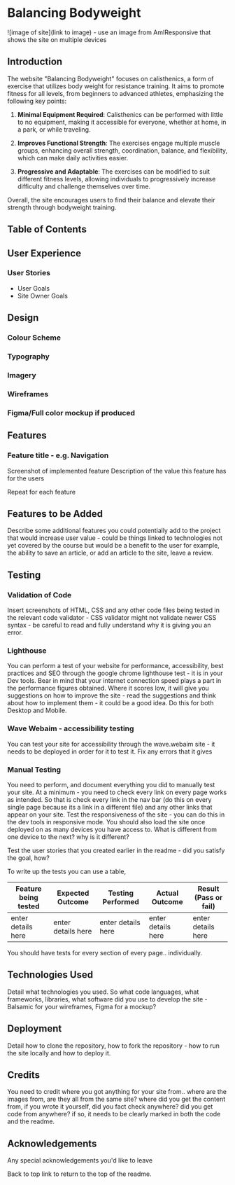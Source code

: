 # Balancing Bodyweight

![image of site](link to image) - use an image from AmIResponsive that shows the site on multiple devices

## Introduction

The website "Balancing Bodyweight" focuses on calisthenics, a form of exercise that utilizes body weight for resistance training. It aims to promote fitness for all levels, from beginners to advanced athletes, emphasizing the following key points:

1. **Minimal Equipment Required**: Calisthenics can be performed with little to no equipment, making it accessible for everyone, whether at home, in a park, or while traveling.

2. **Improves Functional Strength**: The exercises engage multiple muscle groups, enhancing overall strength, coordination, balance, and flexibility, which can make daily activities easier.

3. **Progressive and Adaptable**: The exercises can be modified to suit different fitness levels, allowing individuals to progressively increase difficulty and challenge themselves over time.

Overall, the site encourages users to find their balance and elevate their strength through bodyweight training.


## Table of Contents

## User Experience

### User Stories

- User Goals
- Site Owner Goals

## Design

### Colour Scheme

### Typography

### Imagery

### Wireframes

### Figma/Full color mockup if produced

## Features

### Feature title - e.g. Navigation

Screenshot of implemented feature
Description of the value this feature has for the users

Repeat for each feature

## Features to be Added

Describe some additional features you could potentially add to the project that would increase user value - could be things linked to technologies not yet covered by the course but would be a benefit to the user for example, the ability to save an article, or add an article to the site, leave a review.

## Testing

### Validation of Code

Insert screenshots of HTML, CSS and any other code files being tested in the relevant code validator - CSS validator might not validate newer CSS syntax - be careful to read and fully understand why it is giving you an error.

### Lighthouse

You can perform a test of your website for performance, accessibility, best practices and SEO through the google chrome lighthouse test - it is in your Dev tools. Bear in mind that your internet connection speed plays a part in the performance figures obtained. Where it scores low, it will give you suggestions on how to improve the site - read the suggestions and think about how to implement them - it could be a good idea.
Do this for both Desktop and Mobile.

### Wave Webaim - accessibility testing

You can test your site for accessibility through the wave.webaim site - it needs to be deployed in order for it to test it. Fix any errors that it gives

### Manual Testing

You need to perform, and document everything you did to manually test your site.
At a minimum - you need to check every link on every page works as intended.
So that is check every link in the nav bar (do this on every single page because its a link in a different file) and any other links that appear on your site.
Test the responsiveness of the site - you can do this in the dev tools in responsive mode.
You should also load the site once deployed on as many devices you have access to. What is different from one device to the next? why is it different?

Test the user stories that you created earlier in the readme - did you satisfy the goal, how?

To write up the tests you can use a table,

| Feature being tested | Expected Outcome | Testing Performed | Actual Outcome | Result (Pass or fail) |
| -------------------- | ---------------- | ----------------- | -------------- | --------------------- |
| enter details here | enter details here | enter details here | enter details here | enter details here | <- duplicate this line for each line you need

You should have tests for every section of every page.. individually.

## Technologies Used

Detail what technologies you used. So what code languages, what frameworks, libraries, what software did you use to develop the site - Balsamic for your wireframes, Figma for a mockup?

## Deployment

Detail how to clone the repository, how to fork the repository - how to run the site locally and how to deploy it.

## Credits

You need to credit where you got anything for your site from.. where are the images from, are they all from the same site? where did you get the content from, if you wrote it yourself, did you fact check anywhere? did you get code from anywhere? if so, it needs to be clearly marked in both the code and the readme.

## Acknowledgements

Any special acknowledgements you'd like to leave

Back to top link to return to the top of the readme.
